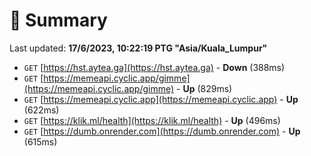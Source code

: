# 📖 Summary
Last updated: **17/6/2023, 10:22:19 PTG "Asia/Kuala_Lumpur"**

- `GET` [https://hst.aytea.ga](https://hst.aytea.ga) - **Down** (388ms)
- `GET` [https://memeapi.cyclic.app/gimme](https://memeapi.cyclic.app/gimme) - **Up** (829ms)
- `GET` [https://memeapi.cyclic.app](https://memeapi.cyclic.app) - **Up** (622ms)
- `GET` [https://klik.ml/health](https://klik.ml/health) - **Up** (496ms)
- `GET` [https://dumb.onrender.com](https://dumb.onrender.com) - **Up** (615ms)
